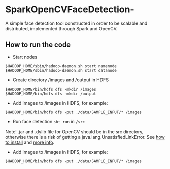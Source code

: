 # SparkOpenCVFaceDetection-
A simple face detection tool constructed in order to be scalable and distributed, implemented through Spark and OpenCV.


## How to run the code
- Start nodes
```
$HADOOP_HOME/sbin/hadoop-daemon.sh start namenode
$HADOOP_HOME/sbin/hadoop-daemon.sh start datanode
```

- Create directory /images and /output in HDFS
```
$HADOOP_HOME/bin/hdfs dfs -mkdir /images
$HADOOP_HOME/bin/hdfs dfs -mkdir /output
```


- Add images to /images in HDFS, for example:
```
$HADOOP_HOME/bin/hdfs dfs -put ./data/SAMPLE_INPUT/* /images
```


- Run face detection
`sbt run` in `/src`

Note! .jar and .dylib file for OpenCV should be in the src directory, otherwise there is a risk of getting a java.lang.UnsatisfiedLinkError. See [how to install](https://opencv-java-tutorials.readthedocs.io/en/latest/01-installing-opencv-for-java.html) and [more info](https://github.com/opencv/opencv/tree/master/samples/java/sbt).


- Add images to /images in HDFS, for example:
```
$HADOOP_HOME/bin/hdfs dfs -put ./data/SAMPLE_INPUT/* /images
```
